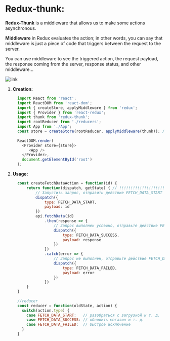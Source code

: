 # Redux-thunk:  

**Redux-Thunk** is a middleware that allows us to make some actions asynchronous.

**Middleware** in Redux evaluates the action; in other words, you can say that middleware is 
just a piece of code that triggers between the request to the server.

You can use middleware to see the triggered action, the request payload, the response coming 
from the server, response status, and other middleware...

![link](https://res.cloudinary.com/practicaldev/image/fetch/s--WMHUONcg--/c_limit%2Cf_auto%2Cfl_progressive%2Cq_auto%2Cw_880/https://dev-to-uploads.s3.amazonaws.com/uploads/articles/3psu9opx7qovkdh4dkx8.png)

1) **Creation:**  
    ```js
      import React from 'react'; 
      import ReactDOM from 'react-dom'; 
      import { createStore, applyMiddleware } from 'redux'; 
      import { Provider } from 'react-redux'; 
      import thunk from 'redux-thunk';
      import rootReducer from './reducers'; 
      import App from './App';
      const store = createStore(rootReducer, applyMiddleware(thunk)); // !!!!!!!!!!!!!!!!!!!!!!! redux-thunk
      
      ReactDOM.render(   
        <Provider store={store}>     
           <App />   
        </Provider>,   
        document.getElementById('root') 
      );
    ```

2) **Usage:**  
    ```js
      const createFetchDataAction = function(id) {
          return function(dispatch, getState) { // !!!!!!!!!!!!!!!!!!!!!!! redux-thunk
              // Запустить запрос, отправить действие FETCH_DATA_START
              dispatch({
                  type: FETCH_DATA_START, 
                  payload: id
              })
              api.fetchData(id) 
                  .then(response => {
                      // Запрос выполнен успешно, отправьте действие FETCH_DATA_SUCCESS
                      dispatch({
                          type: FETCH_DATA_SUCCESS,
                          payload: response
                      })
                  })
                  .catch(error => {
                      // Запрос не выполнен, отправьте действие FETCH_DATA_FAILED   
                      dispatch({
                          type: FETCH_DATA_FAILED,
                          payload: error
                      })
                  }) 
          }
      }
       
      //reducer
      const reducer = function(oldState, action) {
        switch(action.type) {
          case FETCH_DATA_START:   // разобраться с загрузкой и т. д.
          case FETCH_DATA_SUCCESS: // обновить магазин и т. д.
          case FETCH_DATA_FAILED:  // быстрое исключение
        }
      }
    ```
